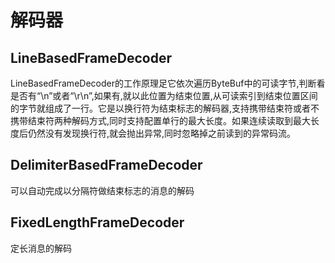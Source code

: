 # 解码器

## LineBasedFrameDecoder

LineBasedFrameDecoder的工作原理足它依次遍历ByteBuf中的可读字节,判断看是否有“\n”或者“\r\n”,如果有,就以此位置为结束位置,从可读索引到结束位置区间的字节就组成了一行。它是以换行符为结束标志的解码器,支持携带结束符或者不携带结束符两种解码方式,同时支持配置单行的最大长度。如果连续读取到最大长度后仍然没有发现换行符,就会抛出异常,同时忽略掉之前读到的异常码流。

## DelimiterBasedFrameDecoder

可以自动完成以分隔符做结束标志的消息的解码

## FixedLengthFrameDecoder

定长消息的解码
